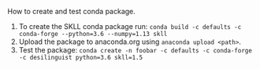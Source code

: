 How to create and test conda package.

1. To create the SKLL conda package run:
   `conda build -c defaults -c conda-forge --python=3.6 --numpy=1.13 skll`
2. Upload the package to anaconda.org using `anaconda upload <path>`.
3. Test the package:
   `conda create -n foobar -c defaults -c conda-forge -c desilinguist python=3.6 skll=1.5`
